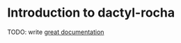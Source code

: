 # Introduction to dactyl-rocha

TODO: write [great documentation](http://jacobian.org/writing/what-to-write/)
